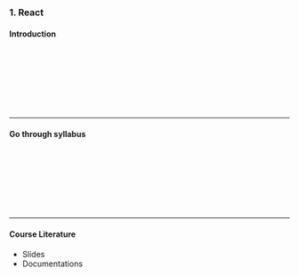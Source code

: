 ### 1. React
#### Introduction

&nbsp;

&nbsp;

&nbsp;

&nbsp;

---

#### Go through syllabus

&nbsp;

&nbsp;

&nbsp;

&nbsp;

---

#### Course Literature

* Slides
* Documentations
